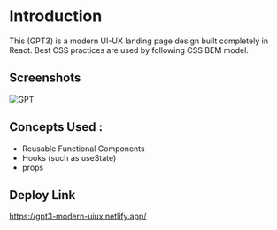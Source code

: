 
# Introduction

This (GPT3) is a modern UI-UX landing page design built completely in React. Best CSS practices are used by following CSS BEM model.  








## Screenshots

![GPT](https://user-images.githubusercontent.com/99909331/218683084-71cbbaf0-5294-46d4-b764-cd8ebe77d21e.png)


## Concepts Used :
- Reusable Functional Components
- Hooks (such as useState)
- props 
## Deploy Link
https://gpt3-modern-uiux.netlify.app/